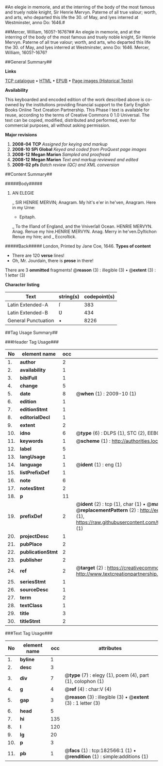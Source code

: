 #An elegie in memorie, and at the interring of the body of the most famous and truely noble knight, Sir Henrie Mervyn. Paterne of all true valour; worth, and arts, who departed this life the 30. of May, and lyes interred at Westminster, anno Do: 1646.#

##Mercer, William, 1605?-1676?##
An elegie in memorie, and at the interring of the body of the most famous and truely noble knight, Sir Henrie Mervyn. Paterne of all true valour; worth, and arts, who departed this life the 30. of May, and lyes interred at Westminster, anno Do: 1646.
Mercer, William, 1605?-1676?

##General Summary##

**Links**

[TCP catalogue](http://www.ota.ox.ac.uk/tcp/)  • 
[HTML](http://tei.it.ox.ac.uk/tcp/Texts-HTML/free/B04/B04341.html)  • 
[EPUB](http://tei.it.ox.ac.uk/tcp/Texts-EPUB/free/B04/B04341.epub) • 
[Page images (Historical Texts)](https://data.historicaltexts.jisc.ac.uk/view?pubId=eebo-99885205e&pageId=eebo-99885205e-182566-1)

**Availability**

This keyboarded and encoded edition of the
	       work described above is co-owned by the institutions
	       providing financial support to the Early English Books
	       Online Text Creation Partnership. This Phase I text is
	       available for reuse, according to the terms of Creative
	       Commons 0 1.0 Universal. The text can be copied,
	       modified, distributed and performed, even for
	       commercial purposes, all without asking permission.

**Major revisions**

1. __2008-04__ __TCP__ *Assigned for keying and markup*
1. __2008-10__ __SPi Global__ *Keyed and coded from ProQuest page images*
1. __2008-12__ __Megan Marion__ *Sampled and proofread*
1. __2008-12__ __Megan Marion__ *Text and markup reviewed and edited*
1. __2009-02__ __pfs__ *Batch review (QC) and XML conversion*

##Content Summary##

#####Body#####

1. AN ELEGIE

    _ SIR HENRIE MERVIN; Anagram. My hit's e'er in he'ven, Anagram. Here in my Urne:

      * Epitaph.

    _ To the Iſland of England, and the Vniverſall Ocean.
HENRIE MERVYN. Anag. Renue my hire.HENRIE MERVYN. Anag. Merry in he'ven.Dyſtichon Renue my hire; and
    _ Eccroſtick.

#####Back#####
London, Printed by Jane Coe, 1646.
**Types of content**

  * There are 120 **verse** lines!
  * Oh, Mr. Jourdain, there is **prose** in there!

There are 3 **ommitted** fragments! 
 @__reason__ (3) : illegible (3)  •  @__extent__ (3) : 1 letter (3)

**Character listing**


|Text|string(s)|codepoint(s)|
|---|---|---|
|Latin Extended-A|ſ|383|
|Latin Extended-B|Ʋ|434|
|General Punctuation|•|8226|

##Tag Usage Summary##

###Header Tag Usage###

|No|element name|occ|attributes|
|---|---|---|---|
|1.|__author__|2||
|2.|__availability__|1||
|3.|__biblFull__|1||
|4.|__change__|5||
|5.|__date__|8| @__when__ (1) : 2009-10 (1)|
|6.|__edition__|1||
|7.|__editionStmt__|1||
|8.|__editorialDecl__|1||
|9.|__extent__|2||
|10.|__idno__|6| @__type__ (6) : DLPS (1), STC (2), EEBO-CITATION (1), PROQUEST (1), VID (1)|
|11.|__keywords__|1| @__scheme__ (1) : http://authorities.loc.gov/ (1)|
|12.|__label__|5||
|13.|__langUsage__|1||
|14.|__language__|1| @__ident__ (1) : eng (1)|
|15.|__listPrefixDef__|1||
|16.|__note__|6||
|17.|__notesStmt__|2||
|18.|__p__|11||
|19.|__prefixDef__|2| @__ident__ (2) : tcp (1), char (1)  •  @__matchPattern__ (2) : ([0-9\-]+):([0-9IVX]+) (1), (.+) (1)  •  @__replacementPattern__ (2) : http://eebo.chadwyck.com/downloadtiff?vid=$1&page=$2 (1), https://raw.githubusercontent.com/textcreationpartnership/Texts/master/tcpchars.xml#$1 (1)|
|20.|__projectDesc__|1||
|21.|__pubPlace__|2||
|22.|__publicationStmt__|2||
|23.|__publisher__|2||
|24.|__ref__|2| @__target__ (2) : https://creativecommons.org/publicdomain/zero/1.0/ (1), http://www.textcreationpartnership.org/docs/. (1)|
|25.|__seriesStmt__|1||
|26.|__sourceDesc__|1||
|27.|__term__|2||
|28.|__textClass__|1||
|29.|__title__|3||
|30.|__titleStmt__|2||


###Text Tag Usage###

|No|element name|occ|attributes|
|---|---|---|---|
|1.|__byline__|1||
|2.|__desc__|3||
|3.|__div__|7| @__type__ (7) : elegy (1), poem (4), part (1), colophon (1)|
|4.|__g__|4| @__ref__ (4) : char:V (4)|
|5.|__gap__|3| @__reason__ (3) : illegible (3)  •  @__extent__ (3) : 1 letter (3)|
|6.|__head__|5||
|7.|__hi__|135||
|8.|__l__|120||
|9.|__lg__|20||
|10.|__p__|3||
|11.|__pb__|1| @__facs__ (1) : tcp:182566:1 (1)  •  @__rendition__ (1) : simple:additions (1)|

